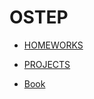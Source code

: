 # OSTEP

- [HOMEWORKS](./homework)

- [PROJECTS]()

- [Book](https://pages.cs.wisc.edu/~remzi/OSTEP/)

